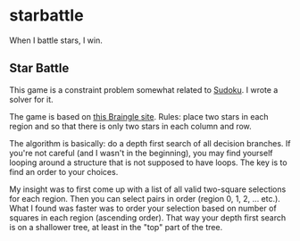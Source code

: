 # starbattle

When I battle stars, I win. 

## Star Battle

This game is a constraint problem somewhat related to [Sudoku](https://github.com/bflanders/sudoku_boards/). I wrote a solver for it. 

The game is based on [this Braingle site](https://www.braingle.com/games/starbattle/). Rules: place two stars in each region and so that there is only two stars in each column and row. 

The algorithm is basically: do a depth first search of all decision branches. If you're not careful (and I wasn't in the beginning), you may find yourself looping around a structure that is not supposed to have loops. The key is to find an order to your choices. 

My insight was to first come up with a list of all valid two-square selections for each region. Then you can select pairs in order (region 0, 1, 2, ... etc.). What I found was faster was to order your selection based on number of squares in each region (ascending order). That way your depth first search is on a shallower tree, at least in the "top" part of the tree. 

